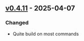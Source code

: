 ## [v0.4.11](https://pypi.org/project/amsdal_cli/0.4.11/) - 2025-04-07

### Changed

- Quite build on most commands
